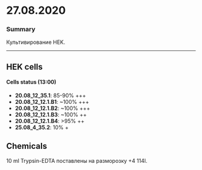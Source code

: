 27.08.2020
==========

### Summary
Культивирование HEK.

--- 

## HEK cells
#### Cells status (13:00)
- **20.08_12_35.1**: 85-90% +++
- **20.08_12_12.1.B1**: \~100% +++
- **20.08_12_12.1.B2**: \~100% +++
- **20.08_12_12.1.B3**: \~100% ++
- **20.08_12_12.1.B4**: >95% ++
- **25.08_4_35.2**: 10% +


## Chemicals
10 ml Trypsin-EDTA поставлены на разморозку +4 114l.